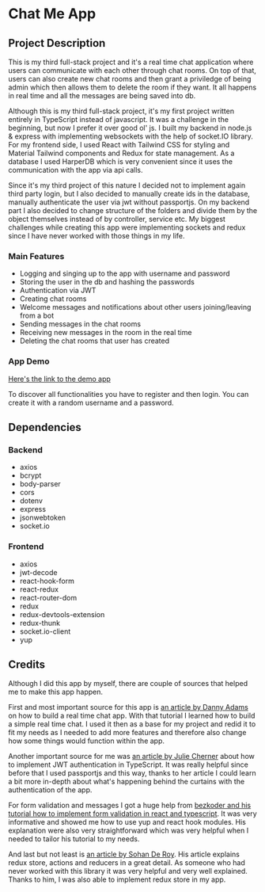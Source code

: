 # Chat Me App
## Project Description
This is my third full-stack project and it's a real time chat application where users can communicate with each other through chat rooms. On top of that, users can also create new chat rooms and then grant a priviledge of being admin which then allows them to delete the room if they want. It all happens in real time and all the messages are being saved into db.

Although this is my third full-stack project, it's my first project written entirely in TypeScript instead of javascript. It was a challenge in the beginning, but now I prefer it over good ol' js. I built my backend in node.js & express with implementing websockets with the help of socket.IO library. For my frontend side, I used React with Tailwind CSS for styling and Material Tailwind components and Redux for state management. As a database I used HarperDB which is very convenient since it uses the communication with the app via api calls.

Since it's my third project of this nature I decided not to implement again third party login, but I also decided to manually create ids in the database, manually authenticate the user via jwt without passportjs. On my backend part I also decided to change structure of the folders and divide them by the object themselves instead of by controller, service etc. My biggest challenges while creating this app were implementing sockets and redux since I have never worked with those things in my life.

### Main Features
- Logging and singing up to the app with username and password
- Storing the user in the db and hashing the passwords
- Authentication via JWT
- Creating chat rooms
- Welcome messages and notifications about other users joining/leaving from a bot
- Sending messages in the chat rooms
- Receiving new messages in the room in the real time
- Deleting the chat rooms that user has created

### App Demo
[Here's the link to the demo app](https://chat-me-app.vercel.app/)

To discover all functionalities you have to register and then login. You can create it with a random username and a password.

## Dependencies
### Backend
- axios
- bcrypt
- body-parser
- cors
- dotenv
- express
- jsonwebtoken
- socket.io

### Frontend
- axios
- jwt-decode
- react-hook-form
- react-redux
- react-router-dom
- redux
- redux-devtools-extension
- redux-thunk
- socket.io-client
- yup

## Credits
Although I did this app by myself, there are couple of sources that helped me to make this app happen. 

First and most important source for this app is [an article by Danny Adams](https://www.freecodecamp.org/news/build-a-realtime-chat-app-with-react-express-socketio-and-harperdb/) on how to build a real time chat app. With that tutorial I learned how to build a simple real time chat. I used it then as a base for my project and redid it to fit my needs as I needed to add more features and therefore also change how some things would function within the app.

Another important source for me was [an article by Julie Cherner](https://dev.to/juliecherner/authentication-with-jwt-tokens-in-typescript-with-express-3gb1) about how to implement JWT authentication in TypeScript. It was really helpful since before that I used passportjs and this way, thanks to her article I could learn a bit more in-depth about what's happening behind the curtains with the authentication of the app.

For form validation and messages I got a huge help from [bezkoder and his tutorial how to implement form validation in react and typescript](https://www.bezkoder.com/react-hook-form-typescript/). It was very informative and showed me how to use yup and react hook modules. His explanation were also very straightforward which was very helpful when I needed to tailor his tutorial to my needs.

And last but not least is [an article by Sohan De Roy](https://www.freecodecamp.org/news/what-is-redux-store-actions-reducers-explained/). His article explains redux store, actions and reducers in a great detail. As someone who had never worked with this library it was very helpful and very well explained. Thanks to him, I was also able to implement redux store in my app.
